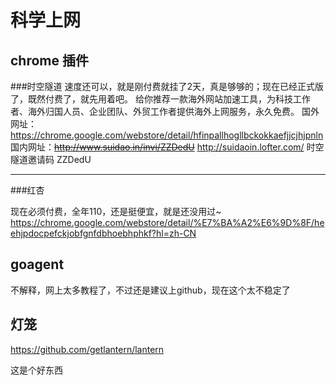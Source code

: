 # 科学上网


## chrome 插件
###时空隧道
速度还可以，就是刚付费就挂了2天，真是够够的；现在已经正式版了，既然付费了，就先用着吧。
给你推荐一款海外网站加速工具，为科技工作者、海外归国人员、企业团队、外贸工作者提供海外上网服务，永久免费。
国外网址：https://chrome.google.com/webstore/detail/hfinpallhogllbckokkaefjjcjhjpnln
国内网址：~~http://www.suidao.in/invi/ZZDedU~~ http://suidaoin.lofter.com/
时空隧道邀请码 ZZDedU

-----------


###红杏

现在必须付费，全年110，还是挺便宜，就是还没用过~
https://chrome.google.com/webstore/detail/%E7%BA%A2%E6%9D%8F/heehjpdocpefckjobfgnfdbhoebhphkf?hl=zh-CN

## goagent

不解释，网上太多教程了，不过还是建议上github，现在这个太不稳定了


## 灯笼
https://github.com/getlantern/lantern

这是个好东西
